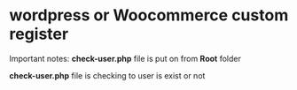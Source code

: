 # wordpress or Woocommerce custom register

<p>Important notes: <b>check-user.php</b> file is put on from <b>Root</b> folder</p>

<p><b>check-user.php</b> file is checking to user is exist or not</p>